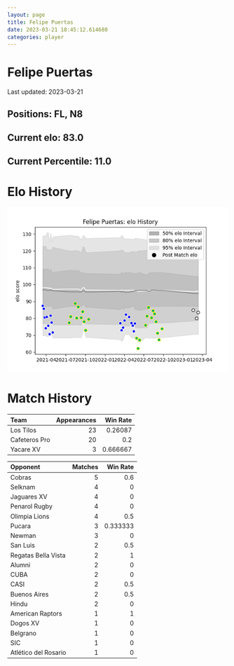 ```yaml
---  
layout: page  
title: Felipe Puertas  
date: 2023-03-21 18:45:12.614680  
categories: player  
---
```

# Felipe Puertas


Last updated: 2023-03-21
## Positions: FL, N8

## Current elo: 83.0

## Current Percentile: 11.0

# Elo History


![elo history](history_FelipePuertas.png)
# Match History


| Team          |   Appearances |   Win Rate |
|:--------------|--------------:|-----------:|
| Los Tilos     |            23 |   0.26087  |
| Cafeteros Pro |            20 |   0.2      |
| Yacare XV     |             3 |   0.666667 |

| Opponent             |   Matches |   Win Rate |
|:---------------------|----------:|-----------:|
| Cobras               |         5 |   0.6      |
| Selknam              |         4 |   0        |
| Jaguares XV          |         4 |   0        |
| Penarol Rugby        |         4 |   0        |
| Olimpia Lions        |         4 |   0.5      |
| Pucara               |         3 |   0.333333 |
| Newman               |         3 |   0        |
| San Luis             |         2 |   0.5      |
| Regatas Bella Vista  |         2 |   1        |
| Alumni               |         2 |   0        |
| CUBA                 |         2 |   0        |
| CASI                 |         2 |   0.5      |
| Buenos Aires         |         2 |   0.5      |
| Hindu                |         2 |   0        |
| American Raptors     |         1 |   1        |
| Dogos XV             |         1 |   0        |
| Belgrano             |         1 |   0        |
| SIC                  |         1 |   0        |
| Atlético del Rosario |         1 |   0        |
